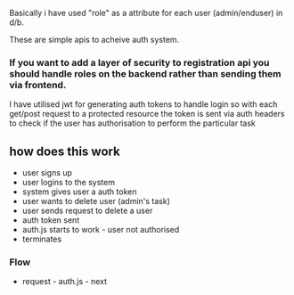 Basically i have used "role" as a attribute for each user (admin/enduser) in d/b.

These are simple apis to acheive auth system.

### If you want to add a layer of security to registration api you should handle roles on the backend rather than sending them via frontend.

I have utilised jwt for generating auth tokens to handle login so with each get/post request to a protected resource the token is sent via auth headers to check if the user has authorisation to perform the particular task

## how does this work
- user signs up
- user logins to the system
- system gives user a auth token 
- user wants to delete user (admin's task)
- user sends request to delete a user 
- auth token sent
- auth.js starts to work - user not authorised 
- terminates

### Flow 
- request - auth.js - next

